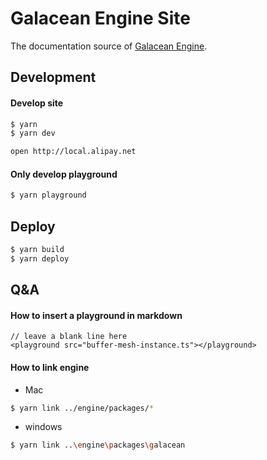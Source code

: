 # Galacean Engine Site

The documentation source of [Galacean Engine](https://github.com/galacean/engine).

## Development
#### Develop site

```bash
$ yarn
$ yarn dev

open http://local.alipay.net
```
#### Only develop playground
```bash
$ yarn playground
```
## Deploy
```bash
$ yarn build
$ yarn deploy
```

## Q&A
#### How to insert a playground in markdown
```
// leave a blank line here
<playground src="buffer-mesh-instance.ts"></playground>
```
#### How to link engine
* Mac
```bash
$ yarn link ../engine/packages/*
```
* windows
```bash
$ yarn link ..\engine\packages\galacean
```

